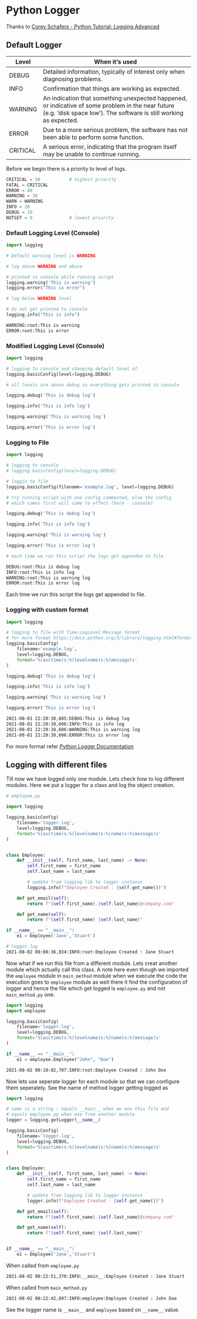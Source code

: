 # Python Logger

Thanks to [Corey Schafers - Python Tutorial: Logging Advanced](https://www.youtube.com/watch?v=jxmzY9soFXg&list=PLKrrYuFe8YTHrcgDKeHV4XAnkcIEAkEWs&index=40&ab_channel=CoreySchafer)

## Default Logger

Level | When it’s used
--- | ---
DEBUG 		| Detailed information, typically of interest only when diagnosing problems.
INFO  		| Confirmation that things are working as expected.
WARNING		| An indication that something unexpected happened, or indicative of some problem in the near future (e.g. ‘disk space low’). The software is still working as expected.
ERROR		| Due to a more serious problem, the software has not been able to perform some function.
CRITICAL	| A serious error, indicating that the program itself may be unable to continue running.

Before we begin there is a priority to level of logs.

```python
CRITICAL = 50			# highest priority
FATAL = CRITICAL
ERROR = 40
WARNING = 30
WARN = WARNING
INFO = 20
DEBUG = 10
NOTSET = 0				# lowest priority
```

### Default Logging Level (Console)

```python
import logging

# Default warning level is WARNING 

# log above WARNING and above

# printed in console while running script
logging.warning('This is warning')
logging.error("This is error")

# log below WARNING level

# do not get printed to console
logging.info("This is info")
```

```bash
WARNING:root:This is warning
ERROR:root:This is error
```

### Modified Logging Level (Console)

```python
import logging

# logging to console and changing default level of 
logging.basicConfig(level=logging.DEBUG)

# all levels are above debug so everything gets printed to console

logging.debug('This is debug log')

logging.info('This is info log')

logging.warning('This is warning log')

logging.error('This is error log')
```

### Logging to File

```python
import logging

# logging to console
# logging.basicConfig(level=logging.DEBUG)

# loggin to file
logging.basicConfig(filename='example.log', level=logging.DEBUG)

# try running script with one config commented, else the config 
# which comes first will come to effect (here - console)

logging.debug('This is debug log')

logging.info('This is info log')

logging.warning('This is warning log')

logging.error('This is error log')

# each time we run this script the logs get appended to file
```

```bash
DEBUG:root:This is debug log
INFO:root:This is info log
WARNING:root:This is warning log
ERROR:root:This is error log
```

Each time we run this script the logs get appended to file.

### Logging with custom format

```python
import logging

# logging to file with Time:LogLevel:Message format
# for more format https://docs.python.org/3/library/logging.html#formatter-objects
logging.basicConfig(
    filename='example.log',
    level=logging.DEBUG,
    format='%(asctime)s:%(levelname)s:%(message)s'
)

logging.debug('This is debug log')

logging.info('This is info log')

logging.warning('This is warning log')

logging.error('This is error log')
```

```bash
2021-08-01 22:20:38,605:DEBUG:This is debug log
2021-08-01 22:20:38,606:INFO:This is info log
2021-08-01 22:20:38,606:WARNING:This is warning log
2021-08-01 22:20:38,606:ERROR:This is error log
```

For more format refer [Python Logger Documentation](https://docs.python.org/3/library/logging.html#formatter-objects)

## Logging with different files

Till now we have logged only one module. Lets check how to log different modules.
Here we put a logger for a class and log the object creation.

```python
# employee.py

import logging

logging.basicConfig(
    filename='logger.log', 
    level=logging.DEBUG,
    format='%(asctime)s:%(levelname)s:%(name)s:%(message)s'
)


class Employee:
    def __init__(self, first_name, last_name) -> None:
        self.first_name = first_name
        self.last_name = last_name

        # update from logging lib to logger instance
        logging.info(f"Employee Created : {self.get_name()}")

    def get_email(self):
        return f"{self.first_name}.{self.last_name}@company.com"

    def get_name(self):
        return f"{self.first_name} {self.last_name}"

if __name__ == "__main__":
    e1 = Employee('Jane','Stuart')
```

```bash
# logger.log
2021-08-02 00:08:36,834:INFO:root:Employee Created : Jane Stuart
```

Now what if we run this file from a different module. Lets creat another module which actually call this class. A note here even though we imported the `employee` module in `main_method` module when we execute the code the execution goes to `employee` module as well there it find the configuration of logger and hence the file which get logged is `employee.py` and not `main_method.py` one.

```python
import logging
import employee

logging.basicConfig(
    filename='logger.log', 
    level=logging.DEBUG,
    format='%(asctime)s:%(levelname)s:%(name)s:%(message)s'
)

if __name__ == "__main__":
    e1 = employee.Employee("John", "Doe")
```

```bash
2021-08-02 00:10:02,707:INFO:root:Employee Created : John Doe
```

Now lets use seperate logger for each module so that we can configure them seperately. See the name of method logger getting logged as 

```python
import logging

# name is a string : equals __main__ when we exe this file and 
# equals employee.py when exe from another module
logger = logging.getLogger(__name__)

logging.basicConfig(
    filename='logger.log', 
    level=logging.DEBUG,
    format='%(asctime)s:%(levelname)s:%(name)s:%(message)s'
)


class Employee:
    def __init__(self, first_name, last_name) -> None:
        self.first_name = first_name
        self.last_name = last_name

        # update from logging lib to logger instance
        logger.info(f"Employee Created : {self.get_name()}")

    def get_email(self):
        return f"{self.first_name}.{self.last_name}@company.com"

    def get_name(self):
        return f"{self.first_name} {self.last_name}"


if __name__ == "__main__":
    e1 = Employee('Jane','Stuart')
```

When called from `employee.py`

```bash
2021-08-02 00:22:51,370:INFO:__main__:Employee Created : Jane Stuart
```

When called from `main_method.py`

```bash
2021-08-02 00:22:42,897:INFO:employee:Employee Created : John Doe
```

See the logger name is `__main__` and `employee` based on `__name__` value.
